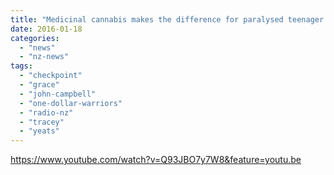 ```yaml
---
title: "Medicinal cannabis makes the difference for paralysed teenager: Checkpoint with John Campbell"
date: 2016-01-18
categories: 
  - "news"
  - "nz-news"
tags: 
  - "checkpoint"
  - "grace"
  - "john-campbell"
  - "one-dollar-warriors"
  - "radio-nz"
  - "tracey"
  - "yeats"
---
```


https://www.youtube.com/watch?v=Q93JBO7y7W8&feature=youtu.be
